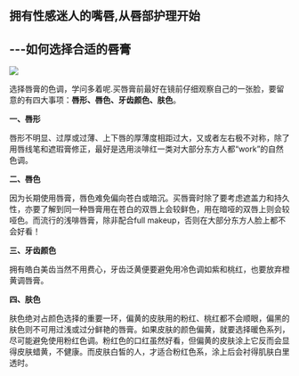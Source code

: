 ## 拥有性感迷人的嘴唇,从唇部护理开始

## ---如何选择合适的唇膏

**![](/kankan/h005.jpg)**

选择唇膏的色调，学问多着呢.买唇膏前最好在镜前仔细观察自己的一张脸，要留意的有四大事项：**唇形、唇色、牙齿颜色、肤色**。

**一、唇形**

唇形不明显、过厚或过薄、上下唇的厚薄度相距过大，又或者左右极不对称，除了用唇线笔和遮瑕膏修正，最好是选用淡啡红一类对大部分东方人都“work”的自然色调。

**二、唇色**

因为长期使用唇膏，唇色难免偏向苍白或暗沉。买唇膏时除了要考虑遮盖力和持久性，亦要了解到同一种唇膏用在苍白的双唇上会较鲜色，用在暗哑的双唇上则会较哑色。而流行的浅啡唇膏，除非配合full makeup，否则在大部分东方人脸上都不会好看！

**三、牙齿颜色**

拥有皓白美齿当然不用费心，牙齿泛黄便要避免用冷色调如紫和桃红，也要放弃橙黄调唇膏。

**四、肤色**

肤色绝对占颜色选择的重要一环，偏黄的皮肤用的粉红、桃红都不会顺眼，偏黑的肤色则不可用过浅或过分鲜艳的唇膏。如果皮肤的颜色偏黄，就要选择暖色系列，尽可能避免使用粉红色调。粉红色的口红虽然好看，但偏黄的皮肤涂上它反而会显得皮肤蜡黄，不健康。而皮肤白皙的人，才适合粉红色系，涂上后会衬得肌肤白里透时。
